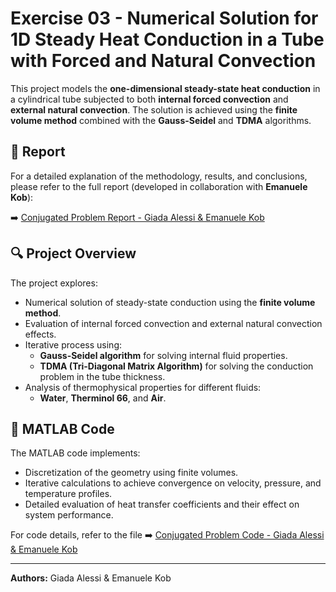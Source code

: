 # Exercise 03 - Numerical Solution for 1D Steady Heat Conduction in a Tube with Forced and Natural Convection

This project models the **one-dimensional steady-state heat conduction** in a cylindrical tube subjected to both **internal forced convection** and **external natural convection**. The solution is achieved using the **finite volume method** combined with the **Gauss-Seidel** and **TDMA** algorithms.

## 📄 Report
For a detailed explanation of the methodology, results, and conclusions, please refer to the full report (developed in collaboration with **Emanuele Kob**):

➡️ [Conjugated Problem Report - Giada Alessi & Emanuele Kob](https://github.com/GiadaAlessi/Computational_Methods_in_Energy_Technology/blob/main/Exercise_03/Alessi-Kob_CMET_Assign-3.pdf)

## 🔍 Project Overview
The project explores:
- Numerical solution of steady-state conduction using the **finite volume method**.
- Evaluation of internal forced convection and external natural convection effects.
- Iterative process using:
  - **Gauss-Seidel algorithm** for solving internal fluid properties.
  - **TDMA (Tri-Diagonal Matrix Algorithm)** for solving the conduction problem in the tube thickness.
- Analysis of thermophysical properties for different fluids:
  - **Water**, **Therminol 66**, and **Air**.

## 🐍 MATLAB Code
The MATLAB code implements:
- Discretization of the geometry using finite volumes.
- Iterative calculations to achieve convergence on velocity, pressure, and temperature profiles.
- Detailed evaluation of heat transfer coefficients and their effect on system performance.

For code details, refer to the file ➡️ [Conjugated Problem Code - Giada Alessi & Emanuele Kob](https://github.com/GiadaAlessi/Computational_Methods_in_Energy_Technology/blob/main/Exercise_03/Alessi-Kob_CMET_Assign-3_MATLAB.pdf)

---
**Authors:** Giada Alessi & Emanuele Kob
